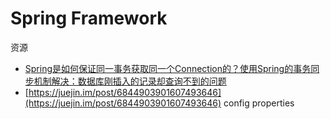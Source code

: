 # Spring Framework



资源

* [Spring是如何保证同一事务获取同一个Connection的？使用Spring的事务同步机制解决：数据库刚插入的记录却查询不到的问题](https://cloud.tencent.com/developer/article/1497685)
* [https://juejin.im/post/6844903901607493646](https://juejin.im/post/6844903901607493646) config properties

